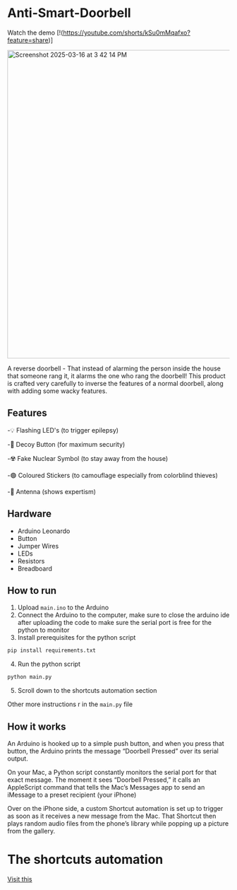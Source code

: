 # Anti-Smart-Doorbell

Watch the demo [!(https://youtube.com/shorts/kSu0mMqafxo?feature=share)]

<img width="698" alt="Screenshot 2025-03-16 at 3 42 14 PM" src="https://github.com/user-attachments/assets/5b54bac4-45d5-4d9a-b70a-44d6e0995e4a" />

A reverse doorbell - That instead of alarming the person inside the house that someone rang it, it alarms the one who rang the doorbell! This product is crafted very carefully to inverse the features of a normal doorbell, along with adding some wacky features.

## Features

-💡 Flashing LED's (to trigger epilepsy)

-🥸 Decoy Button (for maximum security)

-☢️ Fake Nuclear Symbol (to stay away from the house)

-🟢 Coloured Stickers (to camouflage especially from colorblind thieves)

-📡 Antenna (shows expertism)

## Hardware

- Arduino Leonardo
- Button
- Jumper Wires
- LEDs
- Resistors
- Breadboard

## How to run

1. Upload `main.ino` to the Arduino
2. Connect the Arduino to the computer, make sure to close the arduino ide after uploading the code to make sure the serial port is free for the python to monitor
3. Install prerequisites for the python script

```sh
pip install requirements.txt
```

4. Run the python script

```sh
python main.py
```

5. Scroll down to the shortcuts automation section

Other more instructions r in the `main.py` file

## How it works

An Arduino is hooked up to a simple push button, and when you press that button, the Arduino prints the message “Doorbell Pressed” over its serial output.

On your Mac, a Python script constantly monitors the serial port for that exact message. The moment it sees “Doorbell Pressed,” it calls an AppleScript command that tells the Mac’s Messages app to send an iMessage to a preset recipient (your iPhone)

Over on the iPhone side, a custom Shortcut automation is set up to trigger as soon as it receives a new message from the Mac. That Shortcut then plays random audio files from the phone’s library while popping up a picture from the gallery.

# The shortcuts automation

[Visit this](https://github.com/Jaceeeeee/Anti-Smart-Doorbell/blob/main/automation/setup.md)
